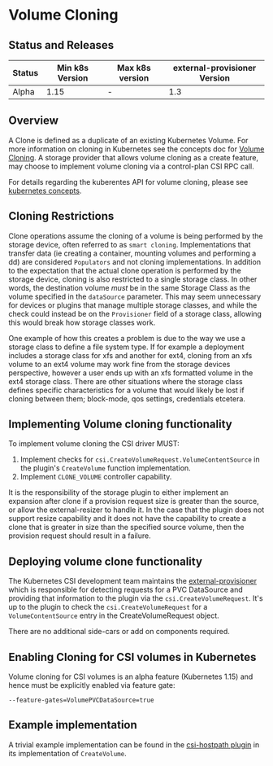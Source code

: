# Volume Cloning

## Status and Releases

Status | Min k8s Version | Max k8s version | external-provisioner Version
--|--|--|--
Alpha | 1.15 | - | 1.3

## Overview

A Clone is defined as a duplicate of an existing Kubernetes Volume.  For more information on cloning in Kubernetes see the concepts doc for [Volume Cloning](https://kubernetes.io/docs/concepts/storage/persistent-volumes/#volume-cloning).  A storage provider that allows volume cloning as a create feature, may choose to implement volume cloning via a control-plan CSI RPC call.

For details regarding the kuberentes API for volume cloning, please see [kubernetes concepts](https://kubernetes.io/docs/concepts/storage/volume-pvc-datasource/).

## Cloning Restrictions

Clone operations assume the cloning of a volume is being performed by the storage device, often referred to as `smart cloning`.  Implementations that transfer data (ie creating a container, mounting volumes and performing a dd) are considered `Populators` and not cloning implementations.  In addition to the expectation that the actual clone operation is performed by the storage device, cloning is also restricted to a single storage class.  In other words, the destination volume *must* be in the same Storage Class as the volume specified in the `dataSource` parameter.  This may seem unnecessary for devices or plugins that manage multiple storage classes, and while the check could instead be on the `Provisioner` field of a storage class, allowing this would break how storage classes work.

One example of how this creates a problem is due to the way we use a storage class to define a file system type.  If for example a deployment includes a storage class for xfs and another for ext4, cloning from an xfs volume to an ext4 volume may work fine from the storage devices perspective, however a user ends up with an xfs formatted volume in the ext4 storage class.  There are other situations where the storage class defines specific characteristics for a volume that would likely be lost if cloning between them; block-mode, qos settings, credentials etcetera.

## Implementing Volume cloning functionality

To implement volume cloning the CSI driver MUST:

1. Implement checks for `csi.CreateVolumeRequest.VolumeContentSource` in the plugin's `CreateVolume` function implementation.
2. Implement `CLONE_VOLUME` controller capability.

It is the responsibility of the storage plugin to either implement an expansion after clone if a provision request size is greater than the source, or allow the external-resizer to handle it.  In the case that the plugin does not support resize capability and it does not have the capability to create a clone that is greater in size than the specified source volume, then the provision request should result in a failure.

## Deploying volume clone functionality

The Kubernetes CSI development team maintains the [external-provisioner](external-provisioner.md) which is responsible for detecting requests for a PVC DataSource and providing that information to the plugin via the `csi.CreateVolumeRequest`.  It's up to the plugin to check the `csi.CreateVolumeRequest` for a `VolumeContentSource` entry in the CreateVolumeRequest object.

There are no additional side-cars or add on components required.

## Enabling Cloning for CSI volumes in Kubernetes

Volume cloning for CSI volumes is an alpha feature (Kubernetes 1.15) and hence must be explicitly enabled via feature gate:

```
--feature-gates=VolumePVCDataSource=true
```

## Example implementation

A trivial example implementation can be found in the [csi-hostpath plugin](https://github.com/kubernetes-csi/csi-driver-host-path) in its implementation of `CreateVolume`.

